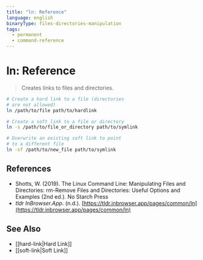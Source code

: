 ```yaml
---
title: "ln: Reference"
language: english
binaryType: files-directories-manipulation
tags:
  - permanent
  - command-reference
---
```


# ln: Reference

> Creates links to files and directories.

```bash
# Create a hard link to a file (directories
# are not allowed)
ln /path/to/file path/to/hardlink

# Create a soft link to a file or directory
ln -s /path/to/file_or_directory path/to/symlink

# Overwrite an existing soft link to point
# to a different file
ln -sf /path/to/new_file path/to/symlink
```

## References

- Shotts, W. (2019). <span class="reference-title">The Linux Command Line: Manipulating Files and Directories: rm-Remove Files and Directories: Useful Options and Examples (2nd ed.)</span>. No Starch Press
- _tldr InBrowser.App_. (n.d.). [https://tldr.inbrowser.app/pages/common/ln](https://tldr.inbrowser.app/pages/common/ln)

## See Also

- [[hard-link|Hard Link]]
- [[soft-link|Soft Link]]
